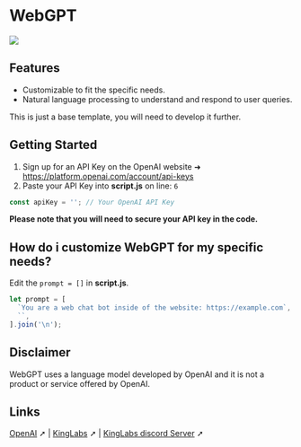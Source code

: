 # WebGPT
![](https://cdn.discordapp.com/attachments/970803532443836468/1123560304979230781/KLxOpenAI_.png)

## Features
- Customizable to fit the specific needs.
- Natural language processing to understand and respond to user queries.

This is just a base template, you will need to develop it further.
## Getting Started
1. Sign up for an API Key on the OpenAI website ➜ https://platform.openai.com/account/api-keys
2. Paste your API Key into **script.js** on line: `6`
```javascript
const apiKey = ''; // Your OpenAI API Key
```

**Please note that you will need to secure your API key in the code.**

## How do i customize WebGPT for my specific needs?
Edit the `prompt = []` in **script.js**.
```javascript
let prompt = [
  `You are a web chat bot inside of the website: https://example.com`,
  ``,
].join('\n');
```

## Disclaimer
WebGPT uses a language model developed by OpenAI and it is not a product or service offered by OpenAI.

## Links
[OpenAI](https://openai.com/) ➚  | [KingLabs](https://kinglabs.co.uk) ➚ | [KingLabs discord Server](https://discord.gg/J5FwejrmEF) ➚
